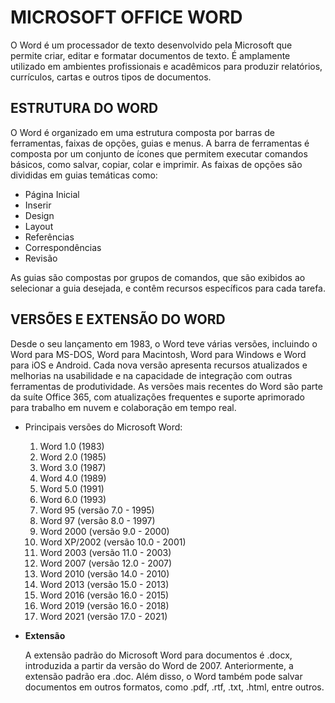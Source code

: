 # MICROSOFT OFFICE WORD

O Word é um processador de texto desenvolvido pela Microsoft que permite criar, editar e formatar documentos de texto. É amplamente utilizado em ambientes profissionais e acadêmicos para produzir relatórios, currículos, cartas e outros tipos de documentos.

## ESTRUTURA DO WORD

O Word é organizado em uma estrutura composta por barras de ferramentas, faixas de opções, guias e menus. A barra de ferramentas é composta por um conjunto de ícones que permitem executar comandos básicos, como salvar, copiar, colar e imprimir. As faixas de opções são divididas em guias temáticas como:

- Página Inicial
- Inserir
- Design
- Layout
- Referências
- Correspondências
- Revisão

As guias são compostas por grupos de comandos, que são exibidos ao selecionar a guia desejada, e contêm recursos específicos para cada tarefa.

## VERSÕES E EXTENSÃO DO WORD

Desde o seu lançamento em 1983, o Word teve várias versões, incluindo o Word para MS-DOS, Word para Macintosh, Word para Windows e Word para iOS e Android. Cada nova versão apresenta recursos atualizados e melhorias na usabilidade e na capacidade de integração com outras ferramentas de produtividade. As versões mais recentes do Word são parte da suíte Office 365, com atualizações frequentes e suporte aprimorado para trabalho em nuvem e colaboração em tempo real.

- Principais versões do Microsoft Word:
  1. Word 1.0 (1983)
  2. Word 2.0 (1985)
  3. Word 3.0 (1987)
  4. Word 4.0 (1989)
  5. Word 5.0 (1991)
  6. Word 6.0 (1993)
  7. Word 95 (versão 7.0 - 1995)
  8. Word 97 (versão 8.0 - 1997)
  9. Word 2000 (versão 9.0 - 2000)
  10. Word XP/2002 (versão 10.0 - 2001)
  11. Word 2003 (versão 11.0 - 2003)
  12. Word 2007 (versão 12.0 - 2007)
  13. Word 2010 (versão 14.0 - 2010)
  14. Word 2013 (versão 15.0 - 2013)
  15. Word 2016 (versão 16.0 - 2015)
  16. Word 2019 (versão 16.0 - 2018)
  17. Word 2021 (versão 17.0 - 2021)

- **Extensão**
  
  A extensão padrão do Microsoft Word para documentos é .docx, introduzida a partir da versão do Word de 2007. Anteriormente, a extensão padrão era .doc. Além disso, o Word também pode salvar documentos em outros formatos, como .pdf, .rtf, .txt, .html, entre outros.

